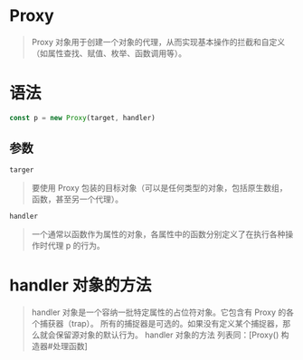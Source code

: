 # Proxy
> Proxy 对象用于创建一个对象的代理，从而实现基本操作的拦截和自定义（如属性查找、赋值、枚举、函数调用等）。

# 语法
```js
const p = new Proxy(target, handler)
```
## 参数
`targer`
> 要使用 Proxy 包装的目标对象（可以是任何类型的对象，包括原生数组，函数，甚至另一个代理）。

`handler`
> 一个通常以函数作为属性的对象，各属性中的函数分别定义了在执行各种操作时代理 p 的行为。

# handler 对象的方法
> handler 对象是一个容纳一批特定属性的占位符对象。它包含有 Proxy 的各个捕获器（trap）。
> 所有的捕捉器是可选的。如果没有定义某个捕捉器，那么就会保留源对象的默认行为。
> handler 对象的方法 列表同：[Proxy() 构造器#处理函数]